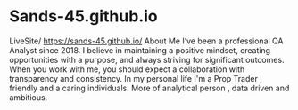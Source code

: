 # Sands-45.github.io 
 LiveSite/ https://sands-45.github.io/
 About Me I’ve been a professional QA Analyst since 2018.
 I believe in maintaining a positive mindset, creating opportunities with a purpose, 
 and always striving for significant outcomes. When you work with me, you should expect a collaboration with transparency and consistency. 
 In my personal life I'm a Prop Trader , friendly and a caring individuals. More of analytical person , data driven and ambitious.
